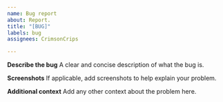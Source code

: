 ```yaml
---
name: Bug report
about: Report.
title: "[BUG]"
labels: bug
assignees: CrimsonCrips

---
```


**Describe the bug**
A clear and concise description of what the bug is.

**Screenshots**
If applicable, add screenshots to help explain your problem.

**Additional context**
Add any other context about the problem here.
